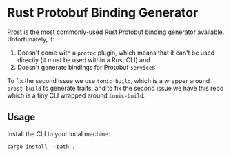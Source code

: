 Rust Protobuf Binding Generator
================================
[Prost](https://github.com/danburkert/prost) is the most commonly-used Rust Protobuf binding generator available. Unfortunately, it:

1. Doesn't come with a `protoc` plugin, which means that it can't be used directly (it must be used within a Rust CLI) and
2. Doesn't generate bindings for Protobuf `service`s

To fix the second issue we use `tonic-build`, which is a wrapper around `prost-build` to generate traits, and to fix the second issue we have this repo which is a tiny CLI wrapped around `tonic-build`.

Usage
-----
Install the CLI to your local machine:
```
cargo install --path .
```
